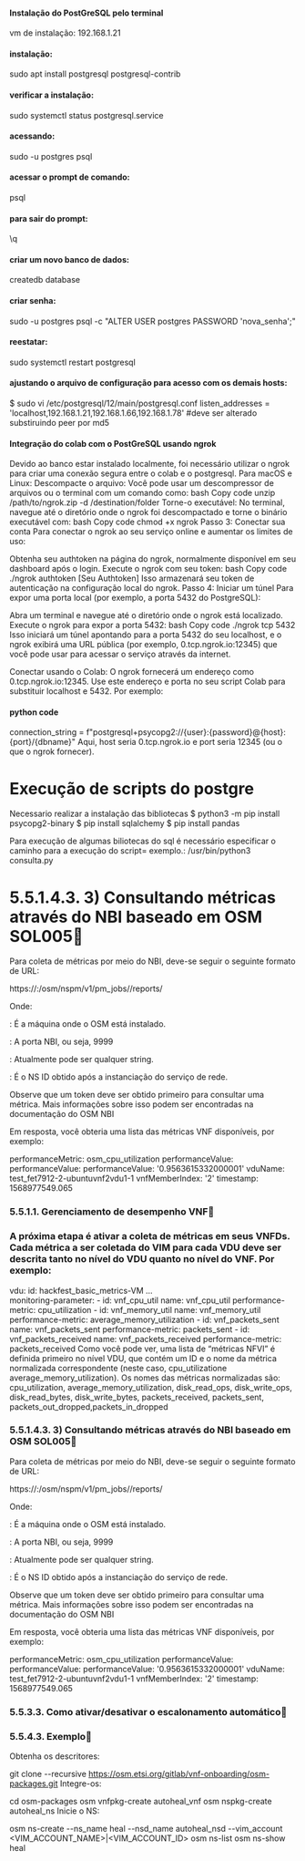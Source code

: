 #### Instalação do PostGreSQL pelo terminal
vm de instalação: 192.168.1.21

#### instalação:
sudo apt install postgresql postgresql-contrib

#### verificar a instalação:
sudo systemctl status postgresql.service

#### acessando:
sudo -u postgres psql

#### acessar o prompt de comando:
psql

#### para sair do prompt:
\q

#### criar um novo banco de dados:
createdb database

#### criar senha:
sudo -u postgres psql -c "ALTER USER postgres PASSWORD 'nova_senha';"

#### reestatar:
sudo systemctl restart postgresql

#### ajustando o arquivo de configuração para acesso com os demais hosts:

$ sudo vi /etc/postgresql/12/main/postgresql.conf
listen_addresses = 'localhost,192.168.1.21,192.168.1.66,192.168.1.78' 
#deve ser alterado substiruindo peer por md5




#### Integração do colab com o PostGreSQL usando ngrok ###

Devido ao banco estar instalado localmente, foi necessário utilizar o ngrok para criar uma conexão segura entre o colab e o postgresql.
Para macOS e Linux:
Descompacte o arquivo: Você pode usar um descompressor de arquivos ou o terminal com um comando como:
bash
Copy code
unzip /path/to/ngrok.zip -d /destination/folder
Torne-o executável: No terminal, navegue até o diretório onde o ngrok foi descompactado e torne o binário executável com:
bash
Copy code
chmod +x ngrok
Passo 3: Conectar sua conta
Para conectar o ngrok ao seu serviço online e aumentar os limites de uso:

Obtenha seu authtoken na página do ngrok, normalmente disponível em seu dashboard após o login.
Execute o ngrok com seu token:
bash
Copy code
./ngrok authtoken [Seu Authtoken]
Isso armazenará seu token de autenticação na configuração local do ngrok.
Passo 4: Iniciar um túnel
Para expor uma porta local (por exemplo, a porta 5432 do PostgreSQL):

Abra um terminal e navegue até o diretório onde o ngrok está localizado.
Execute o ngrok para expor a porta 5432:
bash
Copy code
./ngrok tcp 5432
Isso iniciará um túnel apontando para a porta 5432 do seu localhost, e o ngrok exibirá uma URL pública (por exemplo, 0.tcp.ngrok.io:12345) que você pode usar para acessar o serviço através da internet.


Conectar usando o Colab: O ngrok fornecerá um endereço como 0.tcp.ngrok.io:12345. Use este endereço e porta no seu script Colab para substituir localhost e 5432. Por exemplo:

#### python code

connection_string = f"postgresql+psycopg2://{user}:{password}@{host}:{port}/{dbname}"
Aqui, host seria 0.tcp.ngrok.io e port seria 12345 (ou o que o ngrok fornecer).


# Execução de scripts do postgre
Necessario realizar a instalação das bibliotecas 
$ python3 -m pip install psycopg2-binary
$ pip install sqlalchemy
$ pip install pandas



Para execução de algumas biliotecas do sql é necessário especificar o caminho para a execução do script=  exemplo.: /usr/bin/python3 consulta.py

# 5.5.1.4.3. 3) Consultando métricas através do NBI baseado em OSM SOL005
Para coleta de métricas por meio do NBI, deve-se seguir o seguinte formato de URL:

https://<host-ip>:<nbi-port>/osm/nspm/v1/pm_jobs/<project-id>/reports/<network-service-id>

Onde:

<host-ip>: É a máquina onde o OSM está instalado.

<nbi-port>: A porta NBI, ou seja, 9999

<project-id>: Atualmente pode ser qualquer string.

<network-service-id>: É o NS ID obtido após a instanciação do serviço de rede.

Observe que um token deve ser obtido primeiro para consultar uma métrica. Mais informações sobre isso podem ser encontradas na documentação do OSM NBI

Em resposta, você obteria uma lista das métricas VNF disponíveis, por exemplo:

   performanceMetric: osm_cpu_utilization
   performanceValue:
       performanceValue:
           performanceValue: '0.9563615332000001'
           vduName: test_fet7912-2-ubuntuvnf2vdu1-1
           vnfMemberIndex: '2'
       timestamp: 1568977549.065



### 5.5.1.1. Gerenciamento de desempenho VNF

### A próxima etapa é ativar a coleta de métricas em seus VNFDs. Cada métrica a ser coletada do VIM para cada VDU deve ser descrita tanto no nível do VDU ​​quanto no nível do VNF. Por exemplo:

vdu:
   id: hackfest_basic_metrics-VM
  ...  
    monitoring-parameter:
    - id: vnf_cpu_util
      name: vnf_cpu_util
      performance-metric: cpu_utilization
    - id: vnf_memory_util
      name: vnf_memory_util
      performance-metric: average_memory_utilization
    - id: vnf_packets_sent
      name: vnf_packets_sent
      performance-metric: packets_sent
    - id: vnf_packets_received
      name: vnf_packets_received
      performance-metric: packets_received
Como você pode ver, uma lista de “métricas NFVI” é definida primeiro no nível VDU, que contém um ID e o nome da métrica normalizada correspondente (neste caso, cpu_utilizatione average_memory_utilization). Os nomes das métricas normalizadas são: cpu_utilization, average_memory_utilization, disk_read_ops, disk_write_ops, disk_read_bytes, disk_write_bytes, packets_received, packets_sent, packets_out_dropped,packets_in_dropped     


### 5.5.1.4.3. 3) Consultando métricas através do NBI baseado em OSM SOL005
Para coleta de métricas por meio do NBI, deve-se seguir o seguinte formato de URL:

https://<host-ip>:<nbi-port>/osm/nspm/v1/pm_jobs/<project-id>/reports/<network-service-id>

Onde:

<host-ip>: É a máquina onde o OSM está instalado.

<nbi-port>: A porta NBI, ou seja, 9999

<project-id>: Atualmente pode ser qualquer string.

<network-service-id>: É o NS ID obtido após a instanciação do serviço de rede.

Observe que um token deve ser obtido primeiro para consultar uma métrica. Mais informações sobre isso podem ser encontradas na documentação do OSM NBI

Em resposta, você obteria uma lista das métricas VNF disponíveis, por exemplo:

   performanceMetric: osm_cpu_utilization
   performanceValue:
       performanceValue:
           performanceValue: '0.9563615332000001'
           vduName: test_fet7912-2-ubuntuvnf2vdu1-1
           vnfMemberIndex: '2'
       timestamp: 1568977549.065



### 5.5.3.3. Como ativar/desativar o escalonamento automático


### 5.5.4.3. Exemplo
Obtenha os descritores:

git clone --recursive https://osm.etsi.org/gitlab/vnf-onboarding/osm-packages.git
Integre-os:

cd osm-packages
osm vnfpkg-create autoheal_vnf
osm nspkg-create autoheal_ns
Inicie o NS:

osm ns-create --ns_name heal --nsd_name autoheal_nsd --vim_account <VIM_ACCOUNT_NAME>|<VIM_ACCOUNT_ID>
osm ns-list
osm ns-show heal


